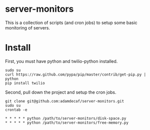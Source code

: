 # server-monitors

This is a collection of scripts (and cron jobs) to setup some basic monitoring of servers.

# Install

First, you must have python and twilio-python installed.

    sudo su
    curl https://raw.github.com/pypa/pip/master/contrib/get-pip.py | python
    pip install twilio

Second, pull down the project and setup the cron jobs.

    git clone git@github.com:adamdecaf/server-monitors.git
    sudo su
    crontab -e

    * * * * * python /path/to/server-monitors/disk-space.py
    * * * * * python /path/to/server-monitors/free-memory.py
  

